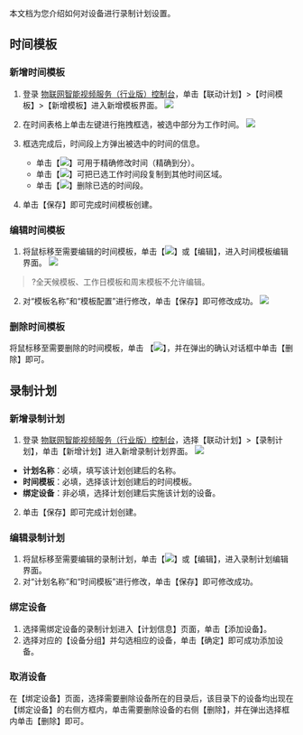 

本文档为您介绍如何对设备进行录制计划设置。

## 时间模板 

### 新增时间模板

1. 登录 [物联网智能视频服务（行业版）控制台]()，单击【联动计划】>【时间模板】>【新增模板】进入新增模板界面。
 ![](https://main.qcloudimg.com/raw/c9ca80d5b04965e824a8c92691b944c5.png)
2. 在时间表格上单击左键进行拖拽框选，被选中部分为工作时间。
 ![](https://main.qcloudimg.com/raw/6679e0e9479bebbe46a3aa089d366593.png)
3. 框选完成后，时间段上方弹出被选中的时间的信息。
	- 单击【![](https://main.qcloudimg.com/raw/7b16fedb9cd254865b40845beea2cbf8.jpg)】可用于精确修改时间（精确到分）。
	- 单击【![](https://main.qcloudimg.com/raw/142ea0334273536c6c0984f82bce81b3.png)】可把已选工作时间段复制到其他时间区域。
	- 单击【![](https://main.qcloudimg.com/raw/6502d07eb35d7390a4e2cff3fba8216d.jpg)】删除已选的时间段。

4. 单击【保存】即可完成时间模板创建。

### 编辑时间模板

1. 将鼠标移至需要编辑的时间模板，单击【![](https://main.qcloudimg.com/raw/7c85a124fd359655b5630d584d280140.png)】或【编辑】，进入时间模板编辑界面。
 ![](https://main.qcloudimg.com/raw/b183a308a041b6ed5cb19f6a143f9e6d.png)
>?全天候模板、工作日模板和周末模板不允许编辑。
>
2. 对“模板名称”和“模板配置”进行修改，单击【保存】即可修改成功。
![](https://main.qcloudimg.com/raw/f45fb6ed3663e6369d6bb4a83750859c.png)

### 删除时间模板

将鼠标移至需要删除的时间模板，单击 【![](https://main.qcloudimg.com/raw/7d12c74245e8c6265d63cb35979691ec.png)】，并在弹出的确认对话框中单击【删除】即可。

## 录制计划 

### 新增录制计划

1. 登录 [物联网智能视频服务（行业版）控制台]()，选择【联动计划】>【录制计划】，单击【新增计划】进入新增录制计划界面。
![](https://main.qcloudimg.com/raw/d3ae58bde5498303a703a3e4a3ef091a.png)
 - **计划名称**：必填，填写该计划创建后的名称。
 - **时间模板**：必填，选择该计划创建后的时间模板。
 - **绑定设备**：非必填，选择计划创建后实施该计划的设备。
2. 单击【保存】即可完成计划创建。

### 编辑录制计划

1. 将鼠标移至需要编辑的录制计划，单击【![](https://main.qcloudimg.com/raw/7c85a124fd359655b5630d584d280140.png)】或【编辑】，进入录制计划编辑界面。
2. 对“计划名称”和“时间模板”进行修改，单击【保存】即可修改成功。

### 绑定设备

1. 选择需绑定设备的录制计划进入【计划信息】页面，单击【添加设备】。
2. 选择对应的【设备分组】并勾选相应的设备，单击【确定】即可成功添加设备。

### 取消设备

在【绑定设备】页面，选择需要删除设备所在的目录后，该目录下的设备均出现在【绑定设备】的右侧方框内，单击需要删除设备的右侧【删除】，并在弹出选择框内单击【删除】即可。

